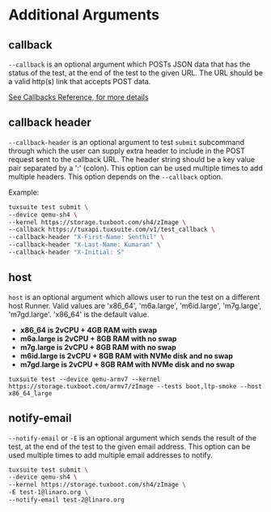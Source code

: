 # Additional Arguments

## callback

`--callback` is an optional argument which POSTs JSON data that has
the status of the test, at the end of the test to the given URL. The
URL should be a valid http(s) link that accepts POST data.

[See Callbacks Reference, for more details](../../callbacks.md)

## callback header

`--callback-header` is an optional argument to test `submit`
subcommand through which the user can supply extra header to include
in the POST request sent to the callback URL. The header string should
be a key value pair separated by a ':' (colon). This option can be
used multiple times to add multiple headers. This option depends on
the `--callback` option.

Example:

```sh
tuxsuite test submit \
--device qemu-sh4 \
--kernel https://storage.tuxboot.com/sh4/zImage \
--callback https://tuxapi.tuxsuite.com/v1/test_callback \
--callback-header "X-First-Name: Senthil" \
--callback-header "X-Last-Name: Kumaran" \
--callback-header "X-Initial: S"
```

## host

`host` is an optional argument which allows user to run the test on a different host Runner. Valid values are 'x86_64', 'm6a.large', 'm6id.large', 'm7g.large', 'm7gd.large'. 'x86_64' is the default value.

* **x86_64 is 2vCPU + 4GB RAM with swap**
* **m6a.large is 2vCPU + 8GB RAM with no swap**
* **m7g.large is 2vCPU + 8GB RAM with no swap**
* **m6id.large is 2vCPU + 8GB RAM with NVMe disk and no swap**
* **m7gd.large is 2vCPU + 8GB RAM with NVMe disk and no swap**

```
tuxsuite test --device qemu-armv7 --kernel https://storage.tuxboot.com/armv7/zImage --tests boot,ltp-smoke --host x86_64_large
```

## notify-email

`--notify-email` or `-E` is an optional argument which sends the
result of the test, at the end of the test to the given email
address. This option can be used multiple times to add multiple email
addresses to notify.

```sh
tuxsuite test submit \
--device qemu-sh4 \
--kernel https://storage.tuxboot.com/sh4/zImage \
-E test-1@linaro.org \
--notify-email test-2@linaro.org
```

